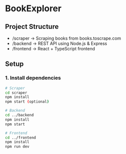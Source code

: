 # BookExplorer

## Project Structure
- /scraper → Scraping books from books.toscrape.com
- /backend → REST API using Node.js & Express
- /frontend → React + TypeScript frontend

## Setup

### 1. Install dependencies
```bash
# Scraper
cd scraper
npm install
npm start (optional)

# Backend
cd ../backend
npm install
npm start

# Frontend
cd ../frontend
npm install
npm run dev 
